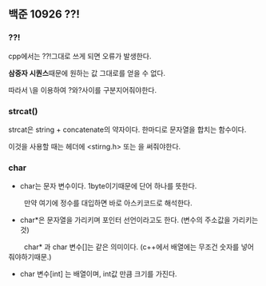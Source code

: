 ## 백준 10926 ??!

### ??!

cpp에서는 ??!그대로 쓰게 되면 오류가 발생한다.

**삼중자 시퀀스**때문에 원하는 값 그대로를 얻을 수 없다.  

따라서 \을 이용하여 ?와?사이를 구분지어줘야한다.

### strcat()

strcat은 string + concatenate의 약자이다. 한마디로 문자열을 합치는 함수이다.

이것을 사용할 때는 헤더에 <stirng.h> 또는 <cstring>을 써줘야한다.

### char

- char는 문자 변수이다. 1byte이기때문에 단어 하나를 뜻한다.

        만약 여기에 정수를 대입하면 바로 아스키코드로 해석한다.

- char*은 문자열을 가리키며 포인터 선언이라고도 한다. (변수의 주소값을 가리키는 것)

        char* 과 char 변수[]는 같은 의미이다. (c++에서 배열에는 무조건 숫자를 넣어줘야하기때문.)

- char 변수[int] 는 배열이며, int값 만큼 크기를 가진다.

